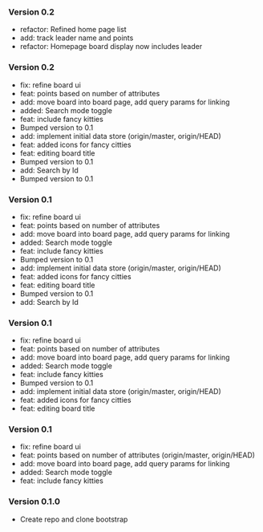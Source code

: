 ### Version 0.2
- refactor: Refined home page list
- add: track leader name  and points
- refactor: Homepage board display now includes leader

### Version 0.2

- fix: refine board ui
- feat: points based on number of attributes
- add: move board into board page, add query params for linking
- added: Search mode toggle
- feat: include fancy kitties
- Bumped version to 0.1
- add: implement initial data store (origin/master, origin/HEAD)
- feat: added icons for fancy citties
- feat: editing board title
- Bumped version to 0.1
- add: Search by Id
- Bumped version to 0.1

### Version 0.1

- fix: refine board ui
- feat: points based on number of attributes
- add: move board into board page, add query params for linking
- added: Search mode toggle
- feat: include fancy kitties
- Bumped version to 0.1
- add: implement initial data store (origin/master, origin/HEAD)
- feat: added icons for fancy citties
- feat: editing board title
- Bumped version to 0.1
- add: Search by Id

### Version 0.1

- fix: refine board ui
- feat: points based on number of attributes
- add: move board into board page, add query params for linking
- added: Search mode toggle
- feat: include fancy kitties
- Bumped version to 0.1
- add: implement initial data store (origin/master, origin/HEAD)
- feat: added icons for fancy citties
- feat: editing board title

### Version 0.1

- fix: refine board ui
- feat: points based on number of attributes (origin/master, origin/HEAD)
- add: move board into board page, add query params for linking
- added: Search mode toggle
- feat: include fancy kitties

### Version 0.1.0

- Create repo and clone bootstrap
